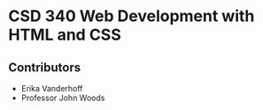# CSD 340 Web Development with HTML and CSS
## Contributors
  * Erika Vanderhoff
  * Professor John Woods
